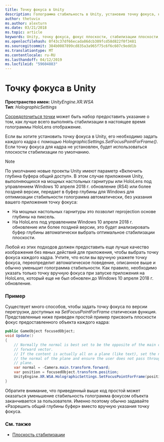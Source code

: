 ```yaml
---
title: Точку фокуса в Unity
description: Голограмма стабильность в Unity, установив точку фокуса, настраивать вручную
author: thetuvix
ms.author: alexturn
ms.date: 03/21/2018
ms.topic: article
keywords: Unity, точку фокуса, фокус плоскости, стабилизации плоскости, стабилизации точка, reprojection, LSR, буфер глубины
ms.openlocfilehash: 0f43c37df66ecada86dcb309fcd58d822f0f3481
ms.sourcegitcommit: 384b0087899cd835a3a965f75c6f6c607c9edd1b
ms.translationtype: MT
ms.contentlocale: ru-RU
ms.lasthandoff: 04/12/2019
ms.locfileid: "59604883"
---
```

# <a name="focus-point-in-unity"></a>Точку фокуса в Unity

**Пространство имен:** *UnityEngine.XR.WSA*<br>
**Тип**: *HolographicSettings*

[Сосредоточиться точки](hologram-stability.md#stabilization-plane) может быть набор предоставить указание о том, как лучше всего выполнять стабилизации в настоящее время голограммы HoloLens отображение.

Если вы хотите установить точку фокуса в Unity, его необходимо задать каждого кадра с помощью *HolographicSettings.SetFocusPointForFrame()*. Если точку фокуса для кадра не установлен, будет использоваться плоскости стабилизации по умолчанию.

> [!NOTE]
> По умолчанию новые проекты Unity имеют параметр «Включить глубина буфера общий доступ».  В этом случае приложения Unity, выполняющихся на мощных настольных гарнитуры или HoloLens под управлением Windows 10 апреля 2018 г. обновление (RS4) или более поздней версии, передает в буфер глубины для Windows для оптимизации стабильности голограмма автоматически, без указания вашего приложения точку фокуса:
> * На мощных настольных гарнитуры это позволит reprojection основе глубины на пиксель.
> * На HoloLens под управлением Windows 10 апреля 2018 г. обновление или более поздней версии, это будет анализировать буфер глубины автоматически выбрать оптимальное стабилизации плоскости.
>
> Любой из этих подходов должен предоставить еще лучше качество изображения без явных действий для приложения, чтобы выбрать точку фокуса каждого кадра.  Учтите, что если вы вручную укажете точку фокуса, переопределит автоматическое поведение, описанное выше и обычно уменьшит голограмма стабильности.  Как правило, необходимо указать только точку вручную фокуса при запуске приложения на HoloLens, который еще не был обновлен до Windows 10 апреля 2018 г. обновление.

### <a name="example"></a>Пример

Существует много способов, чтобы задать точку фокуса по версии перегрузки, доступных на *SetFocusPointForFrame* статическая функция. Представленные ниже приведен простой пример присвоить плоскости фокус предоставленного объекта каждого кадра:

```cs
public GameObject focusedObject;
void Update()
{
    // Normally the normal is best set to be the opposite of the main camera's 
    // forward vector.
    // If the content is actually all on a plane (like text), set the normal to 
    // the normal of the plane and ensure the user does not pass through the 
    // plane.
    var normal = -Camera.main.transform.forward;     
    var position = focusedObject.transform.position;
    UnityEngine.XR.WSA.HolographicSettings.SetFocusPointForFrame(position, normal);
}
```

Обратите внимание, что приведенный выше код простой может оказаться уменьшение стабильность голограмма фокусом объекта заканчивается за пользователя.  Именно поэтому обычно задавайте «Разрешить общий глубины буфер» вместо вручную указания точку фокуса.

### <a name="see-also"></a>См. также
* [Плоскость стабилизации](hologram-stability.md#stabilization-plane)
